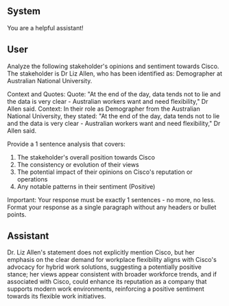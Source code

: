 ## System

You are a helpful assistant!

## User


Analyze the following stakeholder's opinions and sentiment towards Cisco. The stakeholder is Dr Liz Allen, who has been identified as: Demographer at Australian National University.

Context and Quotes:
Quote: "At the end of the day, data tends not to lie and the data is very clear - Australian workers want and need flexibility," Dr Allen said.
Context: In their role as Demographer from the Australian National University, they stated: "At the end of the day, data tends not to lie and the data is very clear - Australian workers want and need flexibility," Dr Allen said.

Provide a 1 sentence analysis that covers:
1. The stakeholder's overall position towards Cisco
2. The consistency or evolution of their views
3. The potential impact of their opinions on Cisco's reputation or operations
4. Any notable patterns in their sentiment (Positive)

Important: Your response must be exactly 1 sentences - no more, no less.
Format your response as a single paragraph without any headers or bullet points.


## Assistant

Dr. Liz Allen's statement does not explicitly mention Cisco, but her emphasis on the clear demand for workplace flexibility aligns with Cisco's advocacy for hybrid work solutions, suggesting a potentially positive stance; her views appear consistent with broader workforce trends, and if associated with Cisco, could enhance its reputation as a company that supports modern work environments, reinforcing a positive sentiment towards its flexible work initiatives.

